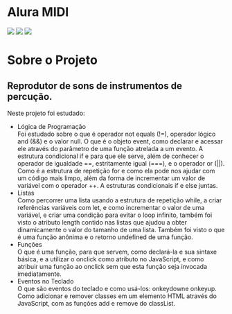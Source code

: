 # Alura MIDI

<div>
    <img src= "https://img.shields.io/badge/HTML5-E34F26?style=for-the-badge&logo=html5&logoColor=white"/>
    <img src= "https://img.shields.io/badge/CSS3-1572B6?style=for-the-badge&logo=css3&logoColor=white"/>
    <img src= "https://img.shields.io/badge/JavaScript-F7DF1E?style=for-the-badge&logo=javascript&logoColor=black"/>
</div>

<h1>Sobre o Projeto</h1>

<h2>Reprodutor de sons de instrumentos de percução.</h2>

Neste projeto foi estudado:

<ul>
<li>Lógica de Programação</li>
   Foi estudado sobre o que é operador not equals (!=), operador lógico and (&&) e o valor null. O que é o objeto event, como declarar e acessar ele através do parâmetro de uma função atrelada a um evento. A estrutura condicional if e para que ele serve, além de conhecer o operador de igualdade ==, estritamente igual (===), e o operador or (||). Como é a estrutura de repetição for e como ela pode nos ajudar com um código mais limpo, além da forma de incrementar um valor de variável com o operador ++. A estruturas condicionais if e else juntas.
<li>Listas</li>
  Como percorrer uma lista usando a estrutura de repetição while, a criar referências variáveis com let, e como incrementar o valor de uma variável, e criar uma condição para evitar o loop infinito, também foi visto o atributo length contido nas listas que ajudou a obter dinamicamente o valor do tamanho de uma lista. Também foi visto o que é uma função anônima e o retorno undefined de uma função.
<li>Funções</li>
  O que é uma função, para que servem, como declará-la e sua sintaxe básica, e a utilizar o onclick como atributo no JavaScript, e como atribuir uma função ao onclick sem que esta função seja invocada imediatamente.
<li>Eventos no Teclado</li>
  O que são eventos do teclado e como usá-los: onkeydowne onkeyup. Como adicionar e remover classes em um elemento HTML através do JavaScript, com as funções add e remove do classList.
</ul>

